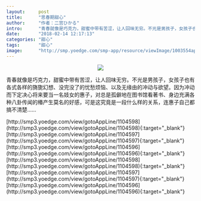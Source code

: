 ```yaml
---
layout:     post
title:      "思春期甜心"
author:     "作者：二宫ひかる"
intro:      "青春就像是巧克力，甜蜜中带有苦涩，让人回味无穷。不光是男孩子，女孩子也有各式各样的旖旎幻想、没完没了的忧愁烦恼、以及无缘由的冲动与欲望。因为冲动而下定决心将来要当一名妓女的惠子，对总是孤僻地在图书馆看著书、身边充满各种八卦传闻的椿产生莫名的好感，可是这究竟是一段什么样的关系，连惠子自己都搞不清楚……"
date:       "2018-02-14 12:17:13"
categories: "甜心"
tags:       "甜心"
image:      "http://smp.yoedge.com/smp-app/resource/viewImage/1003554appline.png"
---
```

<div style="text-align: center">
<p><img src="http://smp.yoedge.com/smp-app/resource/viewImage/1003554appline.png"/></p>
</div>
<p class="post-meta">
<span>青春就像是巧克力，甜蜜中带有苦涩，让人回味无穷。不光是男孩子，女孩子也有各式各样的旖旎幻想、没完没了的忧愁烦恼、以及无缘由的冲动与欲望。因为冲动而下定决心将来要当一名妓女的惠子，对总是孤僻地在图书馆看著书、身边充满各种八卦传闻的椿产生莫名的好感，可是这究竟是一段什么样的关系，连惠子自己都搞不清楚……</span>
</p>
[http://smp3.yoedge.com/view/gotoAppLine/1104598](http://smp3.yoedge.com/view/gotoAppLine/1104598){:target="_blank"}
[http://smp3.yoedge.com/view/gotoAppLine/1104597](http://smp3.yoedge.com/view/gotoAppLine/1104597){:target="_blank"}
[http://smp3.yoedge.com/view/gotoAppLine/1104596](http://smp3.yoedge.com/view/gotoAppLine/1104596){:target="_blank"}
[http://smp3.yoedge.com/view/gotoAppLine/1104598](http://smp3.yoedge.com/view/gotoAppLine/1104598){:target="_blank"}
[http://smp3.yoedge.com/view/gotoAppLine/1104597](http://smp3.yoedge.com/view/gotoAppLine/1104597){:target="_blank"}
[http://smp3.yoedge.com/view/gotoAppLine/1104596](http://smp3.yoedge.com/view/gotoAppLine/1104596){:target="_blank"}


